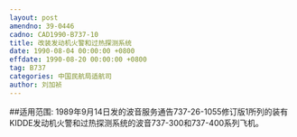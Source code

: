 ```yaml
---
layout: post
amendno: 39-0446
cadno: CAD1990-B737-10
title: 改装发动机火警和过热探测系统
date: 1990-08-04 00:00:00 +0800
effdate: 1990-08-20 00:00:00 +0800
tag: B737
categories: 中国民航局适航司
author: 刘加祯
---
```


##适用范围:
1989年9月14日发的波音服务通告737-26-1055修订版1所列的装有KIDDE发动机火警和过热探测系统的波音737-300和737-400系列飞机。

